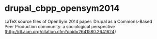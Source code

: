drupal_cbpp_opensym2014
=======================

LaTeX source files of OpenSym 2014 paper:  Drupal as a Commons-Based Peer Production community: a sociological perspective (http://dl.acm.org/citation.cfm?doid=2641580.2641624)
